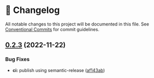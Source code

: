 <!-- markdownlint-disable --><!-- textlint-disable -->

# 📓 Changelog

All notable changes to this project will be documented in this file. See
[Conventional Commits](https://conventionalcommits.org) for commit guidelines.

## [0.2.3](https://github.com/sanity-io/sanity-plugin-cloudinary/compare/v0.2.2...v0.2.3) (2022-11-22)

### Bug Fixes

- **ci:** publish using semantic-release ([af143ab](https://github.com/sanity-io/sanity-plugin-cloudinary/commit/af143ab8d7e331b2fb7fc3b47f3710a466b2263c))

